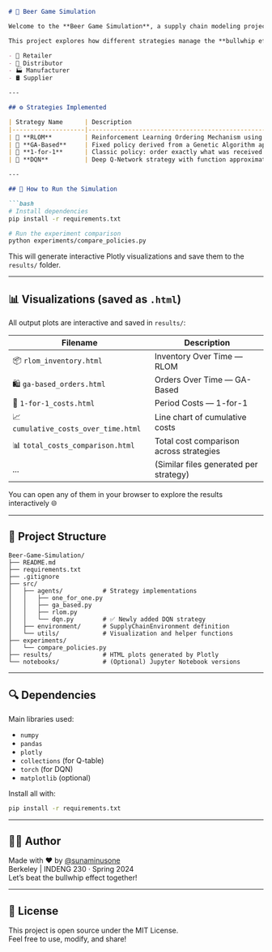```markdown
# 🍺 Beer Game Simulation

Welcome to the **Beer Game Simulation**, a supply chain modeling project that compares different inventory ordering policies under the classic beer game scenario.

This project explores how different strategies manage the **bullwhip effect**, total cost, and inventory dynamics across a 4-tier supply chain:

- 🛒 Retailer  
- 🏪 Distributor  
- 🏭 Manufacturer  
- 🛢️ Supplier

---

## ⚙️ Strategies Implemented

| Strategy Name      | Description                                                                 |
|--------------------|-----------------------------------------------------------------------------|
| 🤖 **RLOM**         | Reinforcement Learning Ordering Mechanism using Q-learning                 |
| 🧬 **GA-Based**     | Fixed policy derived from a Genetic Algorithm approximation                |
| 🔁 **1-for-1**      | Classic policy: order exactly what was received from downstream            |
| 🧠 **DQN**          | Deep Q-Network strategy with function approximation for large state spaces |

---

## 🧪 How to Run the Simulation

```bash
# Install dependencies
pip install -r requirements.txt

# Run the experiment comparison
python experiments/compare_policies.py
```

This will generate interactive Plotly visualizations and save them to the `results/` folder.

---

## 📊 Visualizations (saved as `.html`)

All output plots are interactive and saved in `results/`:

| Filename                                | Description                               |
|-----------------------------------------|-------------------------------------------|
| 📦 `rlom_inventory.html`                | Inventory Over Time — RLOM                |
| 🛍️ `ga-based_orders.html`              | Orders Over Time — GA-Based               |
| 💸 `1-for-1_costs.html`                 | Period Costs — 1-for-1                    |
| 📈 `cumulative_costs_over_time.html`    | Line chart of cumulative costs            |
| 📊 `total_costs_comparison.html`        | Total cost comparison across strategies   |
| ...                                     | (Similar files generated per strategy)    |

You can open any of them in your browser to explore the results interactively 🌐

---

## 🧱 Project Structure

```
Beer-Game-Simulation/
├── README.md
├── requirements.txt
├── .gitignore
├── src/
│   ├── agents/           # Strategy implementations
│   │   ├── one_for_one.py
│   │   ├── ga_based.py
│   │   ├── rlom.py
│   │   └── dqn.py        # ✅ Newly added DQN strategy
│   ├── environment/      # SupplyChainEnvironment definition
│   └── utils/            # Visualization and helper functions
├── experiments/
│   └── compare_policies.py
├── results/              # HTML plots generated by Plotly
└── notebooks/            # (Optional) Jupyter Notebook versions
```

---

## 🔍 Dependencies

Main libraries used:

- `numpy`
- `pandas`
- `plotly`
- `collections` (for Q-table)
- `torch` (for DQN)
- `matplotlib` (optional)

Install all with:

```bash
pip install -r requirements.txt
```

---

## 👩‍💻 Author

Made with ❤️ by [@sunaminusone](https://github.com/sunaminusone)  
Berkeley | INDENG 230 · Spring 2024  
Let’s beat the bullwhip effect together!

---

## 📎 License

This project is open source under the MIT License.  
Feel free to use, modify, and share!
```




